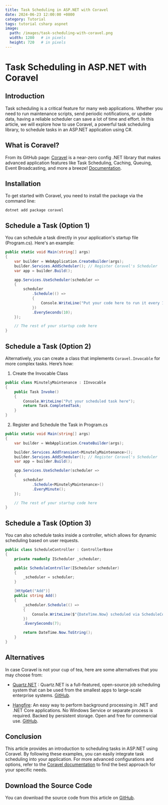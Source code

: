 ```yaml
---
title: Task Scheduling in ASP.NET with Coravel
date: 2024-06-23 12:00:00 +0800
category: Tutorial
tags: tutorial csharp aspnet
image:
  path: /images/task-scheduling-with-coravel.png
  width: 1280   # in pixels
  height: 720   # in pixels
---
```


# Task Scheduling in ASP.NET with Coravel
## Introduction
Task scheduling is a critical feature for many web applications. Whether you need to run maintenance scripts, send periodic notifications, or update data, having a reliable scheduler can save a lot of time and effort. In this article, we will explore how to use Coravel, a powerful task scheduling library, to schedule tasks in an ASP.NET application using C#.

## What is Coravel?
From its GitHub page: [Coravel](https://github.com/jamesmh/coravel) is a near-zero config .NET library that makes advanced application features like Task Scheduling, Caching, Queuing, Event Broadcasting, and more a breeze! [Documentation](https://docs.coravel.net).

## Installation
To get started with Coravel, you need to install the package via the command line:

```
dotnet add package coravel
```

## Schedule a Task (Option 1)
You can schedule a task directly in your application's startup file (Program.cs). Here's an example:

``` csharp
public static void Main(string[] args)
{
    var builder = WebApplication.CreateBuilder(args);
    builder.Services.AddScheduler(); // Register Coravel's Scheduler
    var app = builder.Build();

    app.Services.UseScheduler(scheduler =>
    {
        scheduler
            .Schedule(() =>
            {
                Console.WriteLine("Put your code here to run it every 10 seconds");
            })
            .EverySeconds(10);
    });

    // The rest of your startup code here
}
```

## Schedule a Task (Option 2)
Alternatively, you can create a class that implements `Coravel.Invocable` for more complex tasks. Here’s how:

1. Create the Invocable Class

``` csharp
public class MinutelyMaintenance : IInvocable
{
    public Task Invoke()
    {
        Console.WriteLine("Put your scheduled task here");
        return Task.CompletedTask;
    }
}
```

2. Register and Schedule the Task in Program.cs

``` csharp
public static void Main(string[] args)
{
    var builder = WebApplication.CreateBuilder(args);

    builder.Services.AddTransient<MinutelyMaintenance>();
    builder.Services.AddScheduler(); // Register Coravel's Scheduler
    var app = builder.Build();

    app.Services.UseScheduler(scheduler =>
    {
        scheduler
            .Schedule<MinutelyMaintenance>()
            .EveryMinute();
    });

    // The rest of your startup code here
}
``` 

## Schedule a Task (Option 3)
You can also schedule tasks inside a controller, which allows for dynamic scheduling based on user requests.

``` csharp
public class ScheduleController : ControllerBase
{
    private readonly IScheduler _scheduler;

    public ScheduleController(IScheduler scheduler)
    {
        _scheduler = scheduler;
    }

    [HttpGet("Add")]
    public string Add()
    {
        _scheduler.Schedule(() =>
        {
            Console.WriteLine($"{DateTime.Now} scheduled via ScheduleController.Add");
        })
        .EverySeconds(7);

        return DateTime.Now.ToString();
    }
}
```

## Alternatives
In case Coravel is not your cup of tea, here are some alternatives that you may choose from:

- [Quartz.NET](https://www.quartz-scheduler.net) : Quartz.NET is a full-featured, open-source job scheduling system that can be used from the smallest apps to large-scale enterprise systems. [GitHub](https://github.com/quartznet/quartznet).

- [Hangfire](https://www.hangfire.io): An easy way to perform background processing in .NET and .NET Core applications. No Windows Service or separate process is required. Backed by persistent storage. Open and free for commercial use. [GitHub](https://github.com/HangfireIO).

## Conclusion
This article provides an introduction to scheduling tasks in ASP.NET using Coravel. By following these examples, you can easily integrate task scheduling into your application. For more advanced configurations and options, refer to the [Coravel documentation](https://docs.coravel.net) to find the best approach for your specific needs.

## Download the Source Code
You can download the source code from this article on [GitHub](https://github.com/arvinboggs).